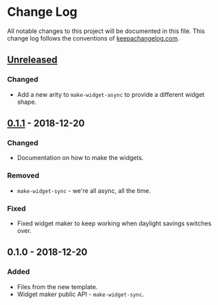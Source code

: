 # Change Log
All notable changes to this project will be documented in this file. This change log follows the conventions of [keepachangelog.com](http://keepachangelog.com/).

## [Unreleased]
### Changed
- Add a new arity to `make-widget-async` to provide a different widget shape.

## [0.1.1] - 2018-12-20
### Changed
- Documentation on how to make the widgets.

### Removed
- `make-widget-sync` - we're all async, all the time.

### Fixed
- Fixed widget maker to keep working when daylight savings switches over.

## 0.1.0 - 2018-12-20
### Added
- Files from the new template.
- Widget maker public API - `make-widget-sync`.

[Unreleased]: https://github.com/your-name/jpro-bikes-points/compare/0.1.1...HEAD
[0.1.1]: https://github.com/your-name/jpro-bikes-points/compare/0.1.0...0.1.1
